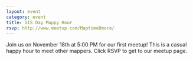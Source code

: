 ```yaml
---
layout: event
category: event
title: GIS Day Mappy Hour
rsvp: http://www.meetup.com/MaptimeBmore/
---
```


Join us on November 18th at 5:00 PM for our first meetup! This is a casual happy hour to meet other mappers. Click RSVP to get to our meetup page.
